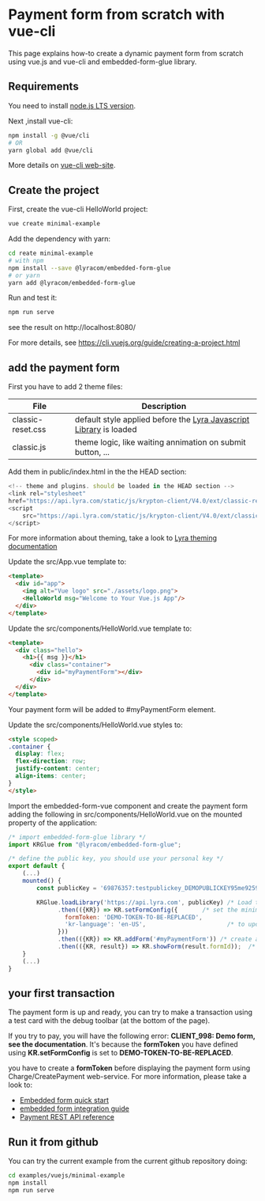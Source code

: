 # Payment form from scratch with vue-cli

This page explains how-to create a dynamic payment form from scratch using
vue.js and vue-cli and embedded-form-glue library.

## Requirements

You need to install [node.js LTS version](https://nodejs.org/en/).

Next ,install vue-cli:

```bash
npm install -g @vue/cli
# OR
yarn global add @vue/cli
```

More details on [vue-cli web-site](https://cli.vuejs.org/guide/installation.html).

## Create the project

First, create the vue-cli HelloWorld project:

```sh
vue create minimal-example
```

Add the dependency with yarn:

```bash
cd reate minimal-example
# with npm
npm install --save @lyracom/embedded-form-glue
# or yarn
yarn add @lyracom/embedded-form-glue
```

Run and test it:

```sh
npm run serve
```

see the result on http://localhost:8080/

For more  details, see https://cli.vuejs.org/guide/creating-a-project.html

## add the payment form

First you have to add 2 theme files:

| File                  | Description
| --------------------- | ---------------------
| classic-reset.css     | default style applied before the [Lyra Javascript Library][JS Link] is loaded
| classic.js            | theme logic, like waiting annimation on submit button, ...

Add them in public/index.html in the the HEAD section:

```javascript
<!-- theme and plugins. should be loaded in the HEAD section -->
<link rel="stylesheet"
href="https://api.lyra.com/static/js/krypton-client/V4.0/ext/classic-reset.css">
<script
    src="https://api.lyra.com/static/js/krypton-client/V4.0/ext/classic.js">
</script>
```

For more information about theming, take a look to [Lyra theming documentation][JS Themes]

Update the src/App.vue template to:

```html
<template>
  <div id="app">
    <img alt="Vue logo" src="./assets/logo.png">
    <HelloWorld msg="Welcome to Your Vue.js App"/>
  </div>
</template>
````

Update the src/components/HelloWorld.vue template to:

```html
<template>
  <div class="hello">
    <h1>{{ msg }}</h1>
      <div class="container">
        <div id="myPaymentForm"></div>
      </div>
  </div>
</template>
````

Your payment form will be added to #myPaymentForm element.

Update the src/components/HelloWorld.vue styles to:

```html
<style scoped>
.container {
  display: flex;
  flex-direction: row;
  justify-content: center;
  align-items: center;
}
</style>
```

Import the embedded-form-vue component and create the payment form adding
the following in src/components/HelloWorld.vue on the mounted property of the application:

```javascript
/* import embedded-form-glue library */
import KRGlue from "@lyracom/embedded-form-glue";

/* define the public key, you should use your personal key */
export default {
    (...)
    mounted() {
        const publicKey = '69876357:testpublickey_DEMOPUBLICKEY95me92597fd28tGD4r5';

        KRGlue.loadLibrary('https://api.lyra.com', publicKey) /* Load the remote library */
              .then(({KR}) => KR.setFormConfig({       /* set the minimal configuration */
                formToken: 'DEMO-TOKEN-TO-BE-REPLACED',
                'kr-language': 'en-US',                       /* to update initialization parameter */
              }))
              .then(({KR}) => KR.addForm('#myPaymentForm')) /* create a payment form */
              .then(({KR, result}) => KR.showForm(result.formId));  /* show the payment form */
    }
    (...)
}
```

## your first transaction

The payment form is up and ready, you can try to make a transaction using
a test card with the debug toolbar (at the bottom of the page).

If you try to pay, you will have the following error: **CLIENT_998: Demo form, see the documentation**.
It's because the **formToken** you have defined using **KR.setFormConfig** is set to **DEMO-TOKEN-TO-BE-REPLACED**.

you have to create a **formToken** before displaying the payment form using Charge/CreatePayment web-service.
For more information, please take a look to:

* [Embedded form quick start][JS quick start]
* [embedded form integration guide][JS integration guide]
* [Payment REST API reference][REST API]

## Run it from github

You can try the current example from the current github repository doing:

```sh
cd examples/vuejs/minimal-example
npm install
npm run serve
```

[JS Link]: https://lyra.com/fr/doc/rest/V4.0/javascript
[JS Themes]: https://lyra.com/fr/doc/rest/V4.0/javascript/features/themes.html
[JS quick start]: https://lyra.com/fr/doc/rest/V4.0/javascript/quick_start_js.html
[JS integration guide]: https://lyra.com/fr/doc/rest/V4.0/javascript/guide/start.html
[REST API]: https://lyra.com/fr/doc/rest/V4.0/api/reference.html
